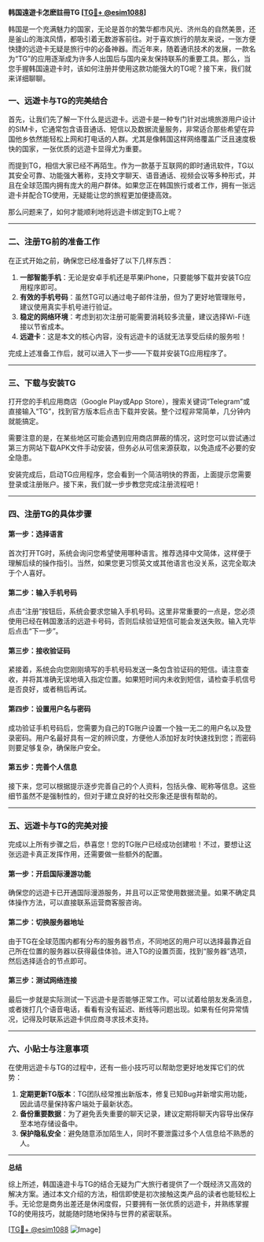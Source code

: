 **韩国遠遊卡怎麽註冊TG [[TG💪+ @esim1088](https://t.me/s/esim1088)]**

韩国是一个充满魅力的国家，无论是首尔的繁华都市风光、济州岛的自然美景，还是釜山的海滨风情，都吸引着无数游客前往。对于喜欢旅行的朋友来说，一张方便快捷的远遊卡无疑是旅行中的必备神器。而近年来，随着通讯技术的发展，一款名为“TG”的应用逐渐成为许多人出国后与国内亲友保持联系的重要工具。那么，当您手握韩国遠遊卡时，该如何注册并使用这款功能强大的TG呢？接下来，我们就来详细聊聊。

### **一、远遊卡与TG的完美结合**

首先，让我们先了解一下什么是远遊卡。远遊卡是一种专门针对出境旅游用户设计的SIM卡，它通常包含语音通话、短信以及数据流量服务，非常适合那些希望在异国他乡依然能轻松上网和打电话的人群。尤其是像韩国这样网络覆盖广泛且速度极快的国家，一张优质的远遊卡显得尤为重要。

而提到TG，相信大家已经不再陌生。作为一款基于互联网的即时通讯软件，TG以其安全可靠、功能强大著称，支持文字聊天、语音通话、视频会议等多种形式，并且在全球范围内拥有庞大的用户群体。如果您正在韩国旅行或者工作，拥有一张远遊卡并配合TG使用，无疑能让您的旅程更加便捷高效。

那么问题来了，如何才能顺利地将远遊卡绑定到TG上呢？

---

### **二、注册TG前的准备工作**

在正式开始之前，确保您已经准备好了以下几样东西：

1. **一部智能手机**：无论是安卓手机还是苹果iPhone，只要能够下载并安装TG应用程序即可。
2. **有效的手机号码**：虽然TG可以通过电子邮件注册，但为了更好地管理账号，建议使用真实手机号进行验证。
3. **稳定的网络环境**：考虑到初次注册可能需要消耗较多流量，建议选择Wi-Fi连接以节省成本。
4. **远遊卡**：这是本文的核心内容，没有远遊卡的话就无法享受后续的服务啦！

完成上述准备工作后，就可以进入下一步——下载并安装TG应用程序了。

---

### **三、下载与安装TG**

打开您的手机应用商店（Google Play或App Store），搜索关键词“Telegram”或直接输入“TG”，找到官方版本后点击下载并安装。整个过程非常简单，几分钟内就能搞定。

需要注意的是，在某些地区可能会遇到应用商店屏蔽的情况，这时您可以尝试通过第三方网站下载APK文件手动安装，但务必从可信来源获取，以免造成不必要的安全隐患。

安装完成后，启动TG应用程序，您会看到一个简洁明快的界面，上面提示您需要登录或注册账户。接下来，我们就一步步教您完成注册流程吧！

---

### **四、注册TG的具体步骤**

#### **第一步：选择语言**
首次打开TG时，系统会询问您希望使用哪种语言。推荐选择中文简体，这样便于理解后续的操作指引。当然，如果您更习惯英文或其他语言也没关系，这完全取决于个人喜好。

#### **第二步：输入手机号码**
点击“注册”按钮后，系统会要求您输入手机号码。这里非常重要的一点是，您必须使用已经在韩国激活的远遊卡号码，否则后续验证短信可能会发送失败。输入完毕后点击“下一步”。

#### **第三步：接收验证码**
紧接着，系统会向您刚刚填写的手机号码发送一条包含验证码的短信。请注意查收，并将其准确无误地填入指定位置。如果短时间内未收到短信，请检查手机信号是否良好，或者稍后再试。

#### **第四步：设置用户名与密码**
成功验证手机号码后，您需要为自己的TG账户设置一个独一无二的用户名以及登录密码。用户名最好具有一定的辨识度，方便他人添加好友时快速找到您；而密码则要足够复杂，确保账户安全。

#### **第五步：完善个人信息**
接下来，您可以根据提示逐步完善自己的个人资料，包括头像、昵称等信息。这些细节虽然不是强制性的，但对于建立良好的社交形象还是很有帮助的。

---

### **五、远遊卡与TG的完美对接**

完成以上所有步骤之后，恭喜您！您的TG账户已经成功创建啦！不过，要想让这张远遊卡真正发挥作用，还需要做一些额外的配置。

#### **第一步：开启国际漫游功能**
确保您的远遊卡已开通国际漫游服务，并且可以正常使用数据流量。如果不确定具体操作方法，可以直接联系运营商客服咨询。

#### **第二步：切换服务器地址**
由于TG在全球范围内都有分布的服务器节点，不同地区的用户可以选择最靠近自己所在位置的服务器以获得最佳体验。进入TG的设置页面，找到“服务器”选项，然后选择适合的节点即可。

#### **第三步：测试网络连接**
最后一步就是实际测试一下远遊卡是否能够正常工作。可以试着给朋友发条消息，或者拨打几个语音电话，看看有没有延迟、断线等问题出现。如果有任何异常情况，记得及时联系远遊卡供应商寻求技术支持。

---

### **六、小贴士与注意事项**

在使用远遊卡与TG的过程中，还有一些小技巧可以帮助您更好地发挥它们的优势：

1. **定期更新TG版本**：TG团队经常推出新版本，修复已知Bug并新增实用功能，因此请尽量保持客户端处于最新状态。
2. **备份重要数据**：为了避免丢失重要的聊天记录，建议定期将聊天内容导出保存至本地存储设备中。
3. **保护隐私安全**：避免随意添加陌生人，同时不要泄露过多个人信息给不熟悉的人。

---

**总结**

综上所述，韩国遠遊卡与TG的结合无疑为广大旅行者提供了一个既经济又高效的解决方案。通过本文介绍的方法，相信即使是初次接触这类产品的读者也能轻松上手。无论您是商务出差还是休闲度假，只要拥有一张优质的远遊卡，并熟练掌握TG的使用技巧，就能随时随地保持与世界的紧密联系。

[[TG💪+ @esim1088](https://t.me/s/esim1088) ![Image](https://i.postimg.cc/4NQfJmqS/Snipaste-2025-05-13-00-14-12.png)]